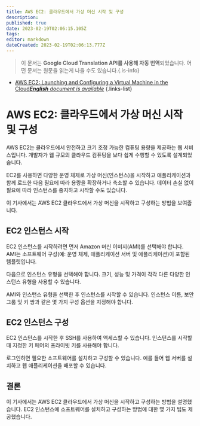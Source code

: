 ```yaml
---
title: AWS EC2: 클라우드에서 가상 머신 시작 및 구성
description: 
published: true
date: 2023-02-19T02:06:15.105Z
tags: 
editor: markdown
dateCreated: 2023-02-19T02:06:13.777Z
---
```


> 이 문서는 **Google Cloud Translation API를 사용해 자동 번역**되었습니다.
어떤 문서는 원문을 읽는게 나을 수도 있습니다.{.is-info}



- [AWS EC2: Launching and Configuring a Virtual Machine in the Cloud***English** document is available*](/en/Knowledge-base/Cloud/aws-ec2-launching-and-configuring-a-virtual-machine-in-the-cloud)
{.links-list}


# AWS EC2: 클라우드에서 가상 머신 시작 및 구성

AWS EC2는 클라우드에서 안전하고 크기 조정 가능한 컴퓨팅 용량을 제공하는 웹 서비스입니다. 개발자가 웹 규모의 클라우드 컴퓨팅을 보다 쉽게 수행할 수 있도록 설계되었습니다.

EC2를 사용하면 다양한 운영 체제로 가상 머신(인스턴스)을 시작하고 애플리케이션과 함께 로드한 다음 필요에 따라 용량을 확장하거나 축소할 수 있습니다. 데이터 손실 없이 필요에 따라 인스턴스를 중지하고 시작할 수도 있습니다.

이 기사에서는 AWS EC2 클라우드에서 가상 머신을 시작하고 구성하는 방법을 보여줍니다.

## EC2 인스턴스 시작

EC2 인스턴스를 시작하려면 먼저 Amazon 머신 이미지(AMI)를 선택해야 합니다. AMI는 소프트웨어 구성(예: 운영 체제, 애플리케이션 서버 및 애플리케이션)이 포함된 템플릿입니다.

다음으로 인스턴스 유형을 선택해야 합니다. 크기, 성능 및 가격이 각각 다른 다양한 인스턴스 유형을 사용할 수 있습니다.

AMI와 인스턴스 유형을 선택한 후 인스턴스를 시작할 수 있습니다. 인스턴스 이름, 보안 그룹 및 키 쌍과 같은 몇 가지 구성 옵션을 지정해야 합니다.

## EC2 인스턴스 구성

EC2 인스턴스를 시작한 후 SSH를 사용하여 액세스할 수 있습니다. 인스턴스를 시작할 때 지정한 키 페어의 프라이빗 키를 사용해야 합니다.

로그인하면 필요한 소프트웨어를 설치하고 구성할 수 있습니다. 예를 들어 웹 서버를 설치하고 웹 애플리케이션을 배포할 수 있습니다.

## 결론

이 기사에서는 AWS EC2 클라우드에서 가상 머신을 시작하고 구성하는 방법을 설명했습니다. EC2 인스턴스에 소프트웨어를 설치하고 구성하는 방법에 대한 몇 가지 팁도 제공했습니다.